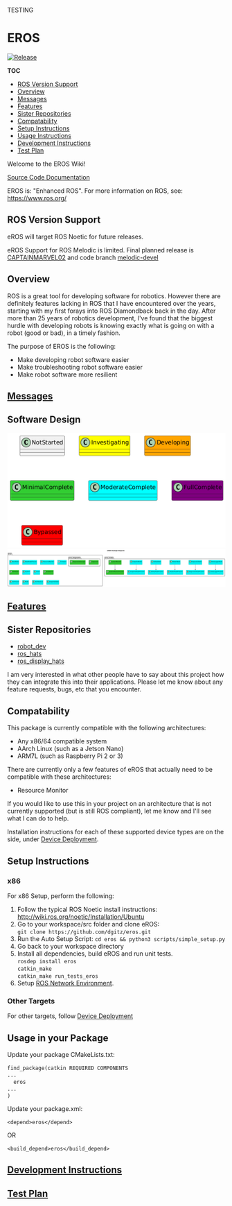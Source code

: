 TESTING

# EROS
[![Release](https://github.com/dgitz/eros/actions/workflows/Release.yml/badge.svg)](https://github.com/dgitz/eros/actions/workflows/Release.yml)

__TOC__
- [ROS Version Support](#ros-version-support)
- [Overview](#overview)
- [Messages](#messages)
- [Features](#features)
- [Sister Repositories](#sister-repositories)
- [Compatability](#compatability)
- [Setup Instructions](#setup-instructions)
- [Usage Instructions](#usage-in-your-package)
- [Development Instructions](#development-instructions)
- [Test Plan](#test-plan)

Welcome to the EROS Wiki!


[Source Code Documentation](https://dgitz.github.io/eros/)

EROS is: "Enhanced ROS".  For more information on ROS, see: https://www.ros.org/ 

## ROS Version Support
eROS will target ROS Noetic for future releases.

eROS Support for ROS Melodic is limited.  Final planned release is [CAPTAINMARVEL02](https://github.com/dgitz/eros/releases/tag/CAPTAINMARVEL02) and code branch [melodic-devel](https://github.com/dgitz/eros/tree/melodic-devel)


## Overview

ROS is a great tool for developing software for robotics.  However there are definitely features lacking in ROS that I have encountered over the years, starting with my first forays into ROS Diamondback back in the day.  After more than 25 years of robotics development, I've found that the biggest hurdle with developing robots is knowing exactly what is going on with a robot (good or bad), in a timely fashion.  

The purpose of EROS is the following:

* Make developing robot software easier
* Make troubleshooting robot software easier
* Make robot software more resilient

## [Messages](doc/Messages/Messages.md)

## Software Design
![](doc/output/Legend.png)
![](doc/output/EROSPackageDiagram.png)

## [Features](doc/Features/Features.md)


## Sister Repositories

  * [robot_dev](https://github.com/dgitz/robot_dev/wiki) 
  * [ros_hats](https://github.com/dgitz/ros_hats/wiki)
  * [ros_display_hats](https://github.com/dgitz/ros_display_hats/wiki)

I am very interested in what other people have to say about this project how they can integrate this into their applications.  Please let me know about any feature requests, bugs, etc that you encounter.  

## Compatability
This package is currently compatible with the following architectures:
* Any x86/64 compatible system
* AArch Linux (such as a Jetson Nano)
* ARM7L (such as Raspberry Pi 2 or 3)

There are currently only a few features of eROS that actually need to be compatible with these architectures:
  * Resource Monitor

If you would like to use this in your project on an architecture that is not currently supported (but is still ROS compliant), let me know and I'll see what I can do to help.

Installation instructions for each of these supported device types are on the side, under [Device Deployment](https://github.com/dgitz/eROS/wiki/Device-Deployment).

## Setup Instructions
### x86
For x86 Setup, perform the following:
1. Follow the typical ROS Noetic install instructions: http://wiki.ros.org/noetic/Installation/Ubuntu
1. Go to your workspace/src folder and clone eROS: \
  `git clone https://github.com/dgitz/eros.git`
1. Run the Auto Setup Script: `cd eros && python3 scripts/simple_setup.py`
1. Go back to your workspace directory
1. Install all dependencies, build eROS and run unit tests.\
  `rosdep install eros`\
  `catkin_make` \
  `catkin_make run_tests_eros`
1. Setup [ROS Network Environment](https://wiki.ros.org/ROS/NetworkSetup).

### Other Targets
For other targets, follow [Device Deployment](doc/Development/DeviceDeployment.md)


## Usage in your Package
Update your package CMakeLists.txt:
```
find_package(catkin REQUIRED COMPONENTS
...
  eros
...
)
```

Update your package.xml:
```
<depend>eros</depend>
```
OR
```
<build_depend>eros</build_depend>
```

## [Development Instructions](doc/Development/DevelopmentInstructions.md)

## [Test Plan](doc/TestPlan/TestPlan.md)